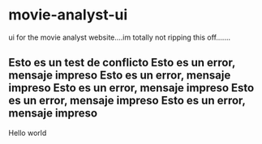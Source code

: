 # movie-analyst-ui
ui for the movie analyst website....im totally not ripping this off.......


Esto es un test de conflicto
Esto es un error, mensaje impreso
Esto es un error, mensaje impreso
Esto es un error, mensaje impreso
Esto es un error, mensaje impreso
Esto es un error, mensaje impreso
-----------------------------
Hello world
